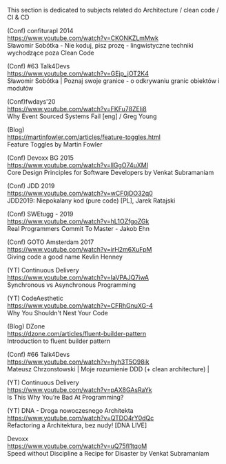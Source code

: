 
This section is dedicated to subjects related do Architecture / clean code / CI & CD

(Conf) confiturapl 2014    
https://www.youtube.com/watch?v=CKONKZLmMwk    
Sławomir Sobótka - Nie koduj, pisz prozę - lingwistyczne techniki wychodzące poza Clean Code    

(Conf) #63 Talk4Devs    
https://www.youtube.com/watch?v=GEjp_jOT2K4    
Sławomir Sobótka | Poznaj swoje granice - o odkrywaniu granic obiektów i modułów

(Conf)fwdays'20    
https://www.youtube.com/watch?v=FKFu78ZEIi8    
Why Event Sourced Systems Fail [eng] / Greg Young

(Blog)    
https://martinfowler.com/articles/feature-toggles.html    
Feature Toggles by Martin Fowler

(Conf) Devoxx BG 2015    
https://www.youtube.com/watch?v=llGgO74uXMI    
Core Design Principles for Software Developers by Venkat Subramaniam

(Conf) JDD 2019    
https://www.youtube.com/watch?v=wCF0jDO32q0    
JDD2019: Niepokalany kod (pure code) [PL], Jarek Ratajski

(Conf) SWEtugg - 2019    
https://www.youtube.com/watch?v=hL1OZfgoZGk    
Real Programmers Commit To Master - Jakob Ehn

(Conf) GOTO Amsterdam 2017    
https://www.youtube.com/watch?v=irH2m6XuFpM    
Giving code a good name Kevlin Henney

(YT) Continuous Delivery    
https://www.youtube.com/watch?v=IaVPAJQ7iwA    
Synchronous vs Asynchronous Programming

(YT) CodeAesthetic    
https://www.youtube.com/watch?v=CFRhGnuXG-4    
Why You Shouldn't Nest Your Code

(Blog) DZone    
https://dzone.com/articles/fluent-builder-pattern    
Introduction to fluent builder pattern

(Conf)  #66 Talk4Devs    
https://www.youtube.com/watch?v=hyh3T5O98ik    
Mateusz Chrzonstowski | Moje rozumienie DDD (+ clean architecture) |

(YT) Continuous Delivery    
https://www.youtube.com/watch?v=pAX8GAsRaYk    
Is This Why You’re Bad At Programming?

(YT) DNA - Droga nowoczesnego Architekta    
https://www.youtube.com/watch?v=QTDO4rY0dQc    
Refactoring a Architektura, bez nudy! [DNA LIVE]

Devoxx    
https://www.youtube.com/watch?v=uQ75fI1tqoM    
Speed without Discipline a Recipe for Disaster by Venkat Subramaniam    

